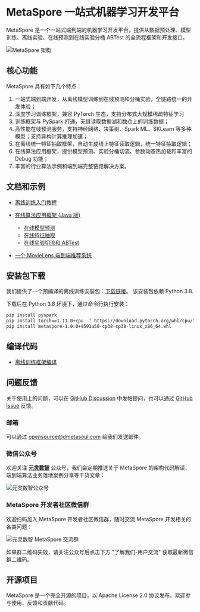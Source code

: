 # MetaSpore 一站式机器学习开发平台

MetaSpore 是一个一站式端到端的机器学习开发平台，提供从数据预处理、模型训练、离线实验、在线预测到在线实验分桶 ABTest 的全流程框架和开发接口。

![MetaSpore 架构](docs/images/MetaSpore-arch-cn.png)

## 核心功能
MetaSpore 具有如下几个特点：

1. 一站式端到端开发，从离线模型训练到在线预测和分桶实验，全链路统一的开发体验；
2. 深度学习训练框架，兼容 PyTorch 生态，支持分布式大规模稀疏特征学习
2. 训练框架与 PySpark 打通，无缝读取数据湖和数仓上的训练数据；
3. 高性能在线预测服务，支持神经网络、决策树、Spark ML、SKLearn 等多种模型；支持异构计算推理加速；
4. 在离线统一特征抽取框架，自动生成线上特征读取逻辑，统一特征抽取逻辑；
5. 在线算法应用框架，提供模型预测、实验分桶切流、参数动态热加载和丰富的 Debug 功能；
6. 丰富的行业算法示例和端到端完整链路解决方案。

## 文档和示例

* [离线训练入门教程](tutorials/metaspore-getting-started.ipynb)

* [在线算法应用框架 (Java 版)](java/online-serving/README-CN.md)

    * [在线模型预测](java/online-serving/serving/README-CN.md)
    * [在线特征抽取](java/online-serving/feature-extract/README-CN.md)
    * [在线实验切流和 ABTest](java/online-serving/experiment-pipeline/README-CN.md)

* [一个 MovieLens 端到端推荐系统](demo/movielens/online)

## 安装包下载
我们提供了一个预编译的离线训练安装包：[下载链接](https://ks3-cn-beijing.ksyuncs.com/dmetasoul-bucket/releases/metaspore/metaspore-1.0.0%2B9591a50-cp38-cp38-linux_x86_64.whl)。 该安装包依赖 Python 3.8.

下载后在 Python 3.8 环境下，通过命令行执行安装：
```bash
pip install pyspark
pip install torch==1.11.0+cpu -f https://download.pytorch.org/whl/cpu/torch_stable.html
pip install metaspore-1.0.0+9591a50-cp38-cp38-linux_x86_64.whl
```

## 编译代码

* [离线训练框架编译](docs/build-offline.md)

## 问题反馈

关于使用上的问题，可以在 [GitHub Discussion](https://github.com/meta-soul/MetaSpore/discussions) 中发帖提问，也可以通过 [GitHub Issue](https://github.com/meta-soul/MetaSpore/issues) 反馈。

### 邮箱
可以通过 [opensource@dmetasoul.com](mailto:opensource@dmetasoul.com) 给我们发送邮件。

### 微信公众号
欢迎关注 <u>**元灵数智**</u> 公众号，我们会定期推送关于 MetaSpore 的架构代码解读、端到端算法业务落地案例分享等干货文章：

![元灵数智公众号](docs/images/%E5%85%83%E7%81%B5%E6%95%B0%E6%99%BA%E5%85%AC%E4%BC%97%E5%8F%B7.jpg)

### MetaSpore 开发者社区微信群
欢迎扫码加入 MetaSpore 开发者社区微信群，随时交流 MetaSpore 开发相关的各类问题：

![元灵数智 MetaSpore 交流群](docs/images/%E5%85%83%E7%81%B5%E6%95%B0%E6%99%BA%20MetaSpore%20%E4%BA%A4%E6%B5%81%E7%BE%A4.jpg)

如果群二维码失效，请关注公众号后点击下方 "了解我们-用户交流" 获取最新微信群二维码。

## 开源项目
MetaSpore 是一个完全开源的项目，以 Apache License 2.0 协议发布。欢迎参与使用、反馈和贡献代码。